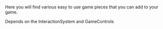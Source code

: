 Here you will find various easy to use game pieces that you can add to your game.

Depends on the InteractionSystem and GameControls
